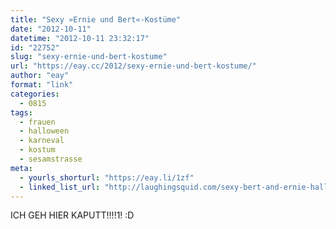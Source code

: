 ```yaml
---
title: "Sexy »Ernie und Bert«-Kostüme"
date: "2012-10-11"
datetime: "2012-10-11 23:32:17"
id: "22752"
slug: "sexy-ernie-und-bert-kostume"
url: "https://eay.cc/2012/sexy-ernie-und-bert-kostume/"
author: "eay"
format: "link"
categories:
  - 0815
tags:
  - frauen
  - halloween
  - karneval
  - kostum
  - sesamstrasse
meta:
  - yourls_shorturl: "https://eay.li/1zf"
  - linked_list_url: "http://laughingsquid.com/sexy-bert-and-ernie-halloween-costumes/"
---
```


ICH GEH HIER KAPUTT!!!!1! :D
